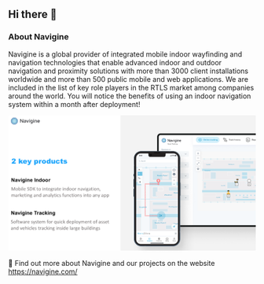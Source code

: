 ## Hi there 👋

### About Navigine
Navigine is a global provider of integrated mobile indoor wayfinding and navigation technologies that enable advanced indoor and outdoor navigation and proximity solutions with more than 3000 client installations worldwide and more than 500 public mobile and web applications. We are included in the list of key role players in the RTLS market among companies around the world. You will notice the benefits of using an indoor navigation system within a month after deployment!

![](https://github.com/Navigine/.github/blob/main/pic2.png)

🔗 Find out more about Navigine and our projects on the website https://navigine.com/

<!--

**Here are some ideas to get you started:**

🙋‍♀️ A short introduction - what is your organization all about?
🌈 Contribution guidelines - how can the community get involved?
👩‍💻 Useful resources - where can the community find your docs? Is there anything else the community should know?
🍿 Fun facts - what does your team eat for breakfast?
🧙 Remember, you can do mighty things with the power of [Markdown](https://docs.github.com/github/writing-on-github/getting-started-with-writing-and-formatting-on-github/basic-writing-and-formatting-syntax)
-->
